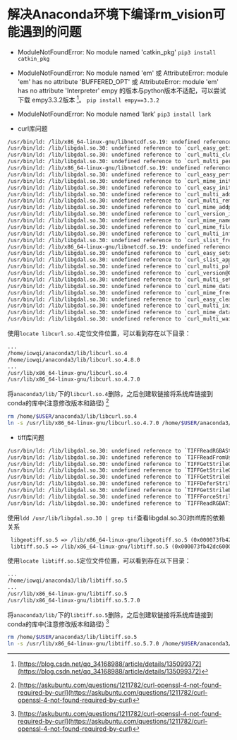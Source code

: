 # 解决Anaconda环境下编译rm_vision可能遇到的问题

- ModuleNotFoundError: No module named 'catkin_pkg'
`pip3 install catkin_pkg`

- ModuleNotFoundError: No module named 'em'
  或 AttributeError: module 'em' has no attribute 'BUFFERED_OPT'
  或 AttributeError: module 'em' has no attribute 'Interpreter'
empy 的版本与python版本不适配，可以尝试下载 empy3.3.2版本 [^1]。
`pip install empy==3.3.2`

- ModuleNotFoundError: No module named 'lark'
`pip3 install lark`

- curl库问题

```txt
/usr/bin/ld: /lib/x86_64-linux-gnu/libnetcdf.so.19: undefined reference to `curl_global_cleanup@CURL_OPENSSL_4'
/usr/bin/ld: /lib/libgdal.so.30: undefined reference to `curl_easy_getinfo@CURL_OPENSSL_4'
/usr/bin/ld: /lib/libgdal.so.30: undefined reference to `curl_multi_cleanup@CURL_OPENSSL_4'
/usr/bin/ld: /lib/libgdal.so.30: undefined reference to `curl_multi_perform@CURL_OPENSSL_4'
/usr/bin/ld: /lib/x86_64-linux-gnu/libnetcdf.so.19: undefined reference to `curl_global_init@CURL_OPENSSL_4'
/usr/bin/ld: /lib/libgdal.so.30: undefined reference to `curl_easy_perform@CURL_OPENSSL_4'
/usr/bin/ld: /lib/libgdal.so.30: undefined reference to `curl_mime_init@CURL_OPENSSL_4'
/usr/bin/ld: /lib/libgdal.so.30: undefined reference to `curl_easy_init@CURL_OPENSSL_4'
/usr/bin/ld: /lib/libgdal.so.30: undefined reference to `curl_multi_add_handle@CURL_OPENSSL_4'
/usr/bin/ld: /lib/libgdal.so.30: undefined reference to `curl_multi_remove_handle@CURL_OPENSSL_4'
/usr/bin/ld: /lib/libgdal.so.30: undefined reference to `curl_mime_addpart@CURL_OPENSSL_4'
/usr/bin/ld: /lib/libgdal.so.30: undefined reference to `curl_version_info@CURL_OPENSSL_4'
/usr/bin/ld: /lib/libgdal.so.30: undefined reference to `curl_mime_name@CURL_OPENSSL_4'
/usr/bin/ld: /lib/libgdal.so.30: undefined reference to `curl_mime_filename@CURL_OPENSSL_4'
/usr/bin/ld: /lib/libgdal.so.30: undefined reference to `curl_multi_info_read@CURL_OPENSSL_4'
/usr/bin/ld: /lib/libgdal.so.30: undefined reference to `curl_slist_free_all@CURL_OPENSSL_4'
/usr/bin/ld: /lib/x86_64-linux-gnu/libnetcdf.so.19: undefined reference to `curl_easy_strerror@CURL_OPENSSL_4'
/usr/bin/ld: /lib/libgdal.so.30: undefined reference to `curl_easy_setopt@CURL_OPENSSL_4'
/usr/bin/ld: /lib/libgdal.so.30: undefined reference to `curl_slist_append@CURL_OPENSSL_4'
/usr/bin/ld: /lib/libgdal.so.30: undefined reference to `curl_multi_poll@CURL_OPENSSL_4'
/usr/bin/ld: /lib/libgdal.so.30: undefined reference to `curl_version@CURL_OPENSSL_4'
/usr/bin/ld: /lib/libgdal.so.30: undefined reference to `curl_multi_setopt@CURL_OPENSSL_4'
/usr/bin/ld: /lib/libgdal.so.30: undefined reference to `curl_mime_data@CURL_OPENSSL_4'
/usr/bin/ld: /lib/libgdal.so.30: undefined reference to `curl_mime_free@CURL_OPENSSL_4'
/usr/bin/ld: /lib/libgdal.so.30: undefined reference to `curl_easy_cleanup@CURL_OPENSSL_4'
/usr/bin/ld: /lib/libgdal.so.30: undefined reference to `curl_multi_init@CURL_OPENSSL_4'
/usr/bin/ld: /lib/libgdal.so.30: undefined reference to `curl_mime_data_cb@CURL_OPENSSL_4'
/usr/bin/ld: /lib/libgdal.so.30: undefined reference to `curl_multi_wait@CURL_OPENSSL_4'
```

使用`locate libcurl.so.4`定位文件位置，可以看到存在以下目录：

```txt
...
/home/iowqi/anaconda3/lib/libcurl.so.4
/home/iowqi/anaconda3/lib/libcurl.so.4.8.0
...
/usr/lib/x86_64-linux-gnu/libcurl.so.4
/usr/lib/x86_64-linux-gnu/libcurl.so.4.7.0
```

将`anaconda3/lib/`下的`libcurl.so.4`删除，之后创建软链接将系统库链接到conda的库中(注意修改版本和路径) [^2]

```bash
rm /home/$USER/anaconda3/lib/libcurl.so.4
ln -s /usr/lib/x86_64-linux-gnu/libcurl.so.4.7.0 /home/$USER/anaconda3/lib/libcurl.so.4
```

- tiff库问题

```txt
/usr/bin/ld: /lib/libgdal.so.30: undefined reference to `TIFFReadRGBAStripExt@LIBTIFF_4.0'
/usr/bin/ld: /lib/libgdal.so.30: undefined reference to `TIFFReadFromUserBuffer@LIBTIFF_4.0'
/usr/bin/ld: /lib/libgdal.so.30: undefined reference to `TIFFGetStrileOffsetWithErr@LIBTIFF_4.0'
/usr/bin/ld: /lib/libgdal.so.30: undefined reference to `TIFFGetStrileOffset@LIBTIFF_4.0'
/usr/bin/ld: /lib/libgdal.so.30: undefined reference to `TIFFGetStrileByteCount@LIBTIFF_4.0'
/usr/bin/ld: /lib/libgdal.so.30: undefined reference to `TIFFDeferStrileArrayWriting@LIBTIFF_4.0'
/usr/bin/ld: /lib/libgdal.so.30: undefined reference to `TIFFGetStrileByteCountWithErr@LIBTIFF_4.0'
/usr/bin/ld: /lib/libgdal.so.30: undefined reference to `TIFFForceStrileArrayWriting@LIBTIFF_4.0'
/usr/bin/ld: /lib/libgdal.so.30: undefined reference to `TIFFReadRGBATileExt@LIBTIFF_4.0'
```

使用`ldd /usr/lib/libgdal.so.30 | grep tif`查看libgdal.so.30对tiff库的依赖关系

```txt
 libgeotiff.so.5 => /lib/x86_64-linux-gnu/libgeotiff.so.5 (0x000073fb42f26000)
 libtiff.so.5 => /lib/x86_64-linux-gnu/libtiff.so.5 (0x000073fb42dc6000)
```

使用`locate libtiff.so.5`定位文件位置，可以看到存在以下目录：

```txt
...
/home/iowqi/anaconda3/lib/libtiff.so.5
...
/usr/lib/x86_64-linux-gnu/libtiff.so.5
/usr/lib/x86_64-linux-gnu/libtiff.so.5.7.0
```

将`anaconda3/lib/`下的`libtiff.so.5`删除，之后创建软链接将系统库链接到conda的库中(注意修改版本和路径) [^2]

```bash
rm /home/$USER/anaconda3/lib/libtiff.so.5
ln -s /usr/lib/x86_64-linux-gnu/libtiff.so.5.7.0 /home/$USER/anaconda3/lib/libtiff.so.5
```

[^1]: [https://blog.csdn.net/qq_34168988/article/details/135099372](https://blog.csdn.net/qq_34168988/article/details/135099372)

[^2]: [https://askubuntu.com/questions/1211782/curl-openssl-4-not-found-required-by-curl](https://askubuntu.com/questions/1211782/curl-openssl-4-not-found-required-by-curl)
